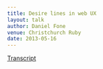 ```yaml
---
title: Desire lines in web UX
layout: talk
author: Daniel Fone
venue: Christchurch Ruby
date: 2013-05-16
---
```


[Transcript](http://daniel.fone.net.nz/blog/2013/05/19/desire-paths-in-web-ui/)
